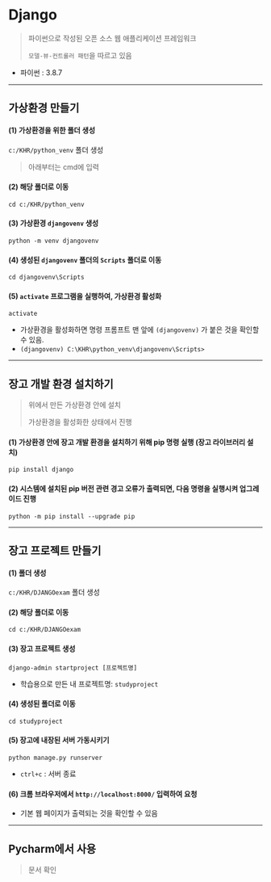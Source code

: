 # Django

> 파이썬으로 작성된 오픈 소스 웹 애플리케이션 프레임워크
>
> `모델-뷰-컨트롤러 패턴`을 따르고 있음

* 파이썬 : 3.8.7



---



## 가상환경 만들기

#### (1) 가상환경을 위한 폴더 생성

`c:/KHR/python_venv` 폴더 생성

> 아래부터는 cmd에 입력

#### (2) 해당 폴더로 이동

`cd c:/KHR/python_venv`

#### (3) 가상환경 `djangovenv` 생성

`python -m venv djangovenv`

#### (4) 생성된 `djangovenv` 폴더의 `Scripts` 폴더로 이동

`cd djangovenv\Scripts`

#### (5) `activate` 프로그램을 실행하여, 가상환경 활성화

`activate`

* 가상환경을 활성화하면 명령 프롬프트 맨 앞에 `(djangovenv)` 가 붙은 것을 확인할 수 있음.
* `(djangovenv) C:\KHR\python_venv\djangovenv\Scripts>`



---



## 장고 개발 환경 설치하기

> 위에서 만든 가상환경 안에 설치
>
> 가상환경을 활성화한 상태에서 진행

#### (1) 가상환경 안에 장고 개발 환경을 설치하기 위해 pip 명령 실행 (장고 라이브러리 설치)

`pip install django`

#### (2) 시스템에 설치된 pip 버전 관련 경고 오류가 출력되면, 다음 명령을 실행시켜 업그레이드 진행

`python -m pip install --upgrade pip`



---



## 장고 프로젝트 만들기

#### (1) 폴더 생성

`c:/KHR/DJANGOexam` 폴더 생성

#### (2) 해당 폴더로 이동

`cd c:/KHR/DJANGOexam`

#### (3) 장고 프로젝트 생성 

`django-admin startproject [프로젝트명]`

* 학습용으로 만든 내 프로젝트명: `studyproject`

#### (4) 생성된 폴더로 이동

`cd studyproject`

#### (5) 장고에 내장된 서버 가동시키기

`python manage.py runserver`

* `ctrl+c` : 서버 종료

#### (6) 크롬 브라우저에서 `http://localhost:8000/` 입력하여 요청

* 기본 웹 페이지가 출력되는 것을 확인할 수 있음



---



## Pycharm에서 사용

> 문서 확인

